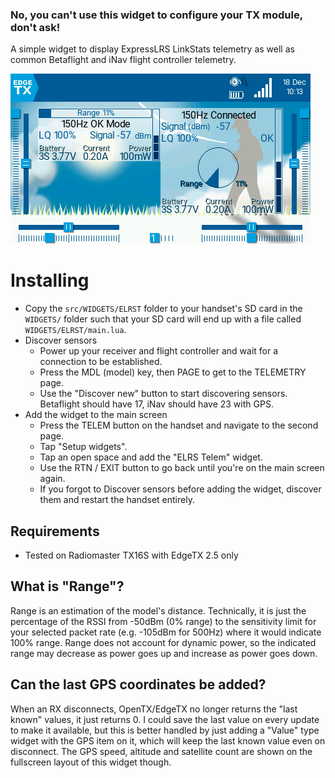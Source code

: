 ### No, you can't use this widget to configure your TX module, don't ask!

A simple widget to display ExpressLRS LinkStats telemetry as well as common Betaflight and iNav flight controller telemetry.

![widget screenshot](docs/images/screen-2-1.png)

# Installing
* Copy the `src/WIDGETS/ELRST` folder to your handset's SD card in the `WIDGETS/` folder such that your SD card will end up with a file called `WIDGETS/ELRST/main.lua`.
* Discover sensors
  * Power up your receiver and flight controller and wait for a connection to be established.
  * Press the MDL (model) key, then PAGE to get to the TELEMETRY page.
  * Use the "Discover new" button to start discovering sensors. Betaflight should have 17, iNav should have 23 with GPS.
* Add the widget to the main screen
  * Press the TELEM button on the handset and navigate to the second page.
  * Tap "Setup widgets".
  * Tap an open space and add the "ELRS Telem" widget.
  * Use the RTN / EXIT button to go back until you're on the main screen again.
  * If you forgot to Discover sensors before adding the widget, discover them and restart the handset entirely.

## Requirements
* Tested on Radiomaster TX16S with EdgeTX 2.5 only

## What is "Range"?
Range is an estimation of the model's distance. Technically, it is just the percentage of the RSSI from -50dBm (0% range) to the sensitivity limit for your selected packet rate (e.g. -105dBm for 500Hz) where it would indicate 100% range. Range does not account for dynamic power, so the indicated range may decrease as power goes up and increase as power goes down.

## Can the last GPS coordinates be added?
When an RX disconnects, OpenTX/EdgeTX no longer returns the "last known" values, it just returns 0. I could save the last value on every update to make it available, but this is better handled by just adding a "Value" type widget with the GPS item on it, which will keep the last known value even on disconnect. The GPS speed, altitude and satellite count are shown on the fullscreen layout of this widget though.